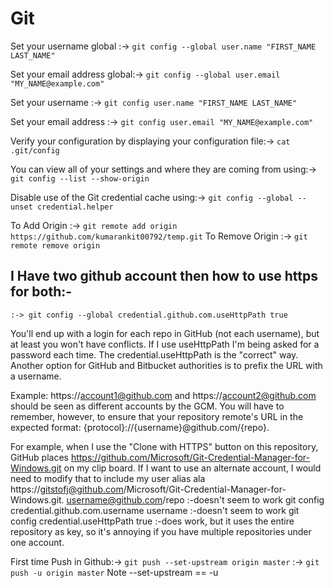 Git
====

Set your username global :->  `git config --global user.name "FIRST_NAME LAST_NAME"`

Set your email address global:->  `git config --global user.email "MY_NAME@example.com"`

Set your username :-> `git config user.name "FIRST_NAME LAST_NAME"`

Set your email address :-> `git config user.email "MY_NAME@example.com"`

Verify your configuration by displaying your configuration file:-> `cat .git/config`

You can view all of your settings and where they are coming from using:->  `git config --list --show-origin`

Disable use of the Git credential cache using:->  `git config --global --unset credential.helper`

To Add Origin :-> `git remote add origin https://github.com/kumarankit00792/temp.git`
To Remove Origin :-> `git remote remove origin`


I Have two github account then how to use https for both:-
------------------------------------------------------------
    :-> git config --global credential.github.com.useHttpPath true
   You'll end up with a login for each repo in GitHub (not each username), but at least you won't have conflicts.
   If I use useHttpPath I'm being asked for a password each time.
The credential.useHttpPath is the "correct" way. Another option for GitHub and Bitbucket authorities is to prefix the URL with a username.

Example:
https://account1@github.com and https://account2@github.com should be seen as different accounts by the GCM. You will have to remember, however, to ensure that your repository remote's URL in the expected format: {protocol}://{username}@github.com/{repo}.

For example, when I use the "Clone with HTTPS" button on this repository, GitHub places https://github.com/Microsoft/Git-Credential-Manager-for-Windows.git on my clip board. If I want to use an alternate account, I would need to modify that to include my user alias ala https://gitstofj@github.com/Microsoft/Git-Credential-Manager-for-Windows.git.
      username@github.com/repo :-doesn't seem to work
      git config credential.github.com.username username :-doesn't seem to work
      git config credential.useHttpPath true :-does work, but it uses the entire repository as key, so it's annoying if you have multiple repositories under one account.

First time Push in Github:-> `git push --set-upstream origin master`
                         :-> `git push -u origin master`
               Note --set-upstream  == -u

